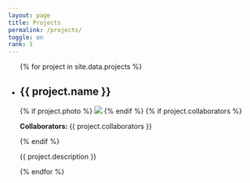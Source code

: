 ```yaml
---
layout: page
title: Projects
permalink: /projects/
toggle: on
rank: 1
---
```


<div class="lab-wrapper">
    <ul class="lab-list">
    {% for project in site.data.projects %}
        <li>
            <h2>{{ project.name }}</h2>
            {% if project.photo %}
                <img class="float-right projects-photo" src="{{ project.photo | prepend: site.images_dir | prepend: site.baseurl }}">
            {% endif %}
            {% if project.collaborators %}
                <p><b>Collaborators: </b>{{ project.collaborators }}</p>
            {% endif %}
            <p>{{ project.description }}</p>
        </li>
    {% endfor %}
    </ul>
</div>
